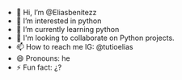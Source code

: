 - 👋 Hi, I’m @Eliasbenitezz
- 👀 I’m interested in python
- 🌱 I’m currently learning python
- 💞️ I'm looking to collaborate on Python projects.
- 📫 How to reach me IG: @tutioelias
- 😄 Pronouns: he
- ⚡ Fun fact: ¿?

<!---
Eliasbenitezz/Eliasbenitezz is a ✨ special ✨ repository because its `README.md` (this file) appears on your GitHub profile.
You can click the Preview link to take a look at your changes.
--->
